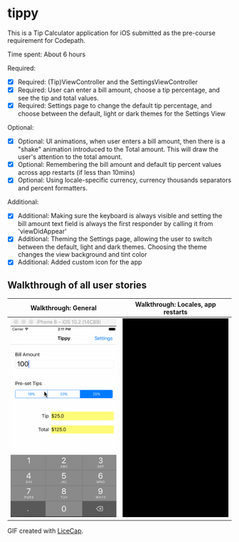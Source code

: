 # tippy
This is a Tip Calculator application for iOS submitted as the pre-course requirement for Codepath.

Time spent: About 6 hours

Required:

* [x] Required: (Tip)ViewController and the SettingsViewController
* [x] Required: User can enter a bill amount, choose a tip percentage, and see the tip and total values.
* [x] Required: Settings page to change the default tip percentage, and choose between the default, light or dark themes for the Settings View

Optional:

* [x] Optional: UI animations, when user enters a bill amount, then there is a "shake" animation introduced to the Total amount. This will draw the user's attention to the total amount.
* [x] Optional: Remembering the bill amount and default tip percent values across app restarts (if less than 10mins)
* [x] Optional: Using locale-specific currency, currency thousands separators and percent formatters.

Additional: 

* [x] Additional: Making sure the keyboard is always visible and setting the bill amount text field is always the first responder by calling it from 'viewDidAppear'
* [x] Additional: Theming the Settings page, allowing the user to switch between the default, light and dark themes. Choosing the theme changes the view background and tint color
* [x] Additional: Added custom icon for the app

## Walkthrough of all user stories

Walkthrough: General                                |  Walkthrough: Locales, app restarts
:--------------------------------------------------:|:---------------------------------------------------:
![Video Walkthrough](tip_calculator_animation.gif)  |  ![Video walkthrough](tip_calculator_animation2.gif)

GIF created with [LiceCap](http://www.cockos.com/licecap/).

